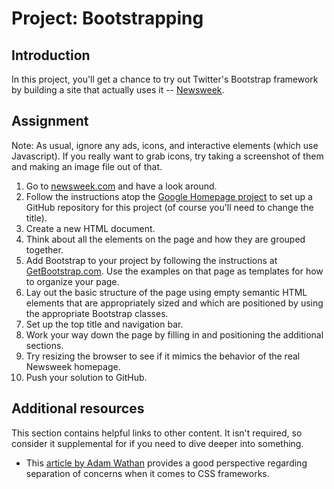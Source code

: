 # Project: Bootstrapping

## Introduction

In this project, you'll get a chance to try out Twitter's Bootstrap framework by building a site that actually uses it -- [Newsweek](http://www.newsweek.com/).

## Assignment

Note: As usual, ignore any ads, icons, and interactive elements \(which use Javascript\). If you really want to grab icons, try taking a screenshot of them and making an image file out of that.

1. Go to [newsweek.com](http://www.newsweek.com) and have a look around.
2. Follow the instructions atop the [Google Homepage project](/courses/foundations/lessons/html-css) to set up a GitHub repository for this project \(of course you'll need to change the title\).
3. Create a new HTML document.
4. Think about all the elements on the page and how they are grouped together.
5. Add Bootstrap to your project by following the instructions at [GetBootstrap.com](http://getbootstrap.com/getting-started/).  Use the examples on that page as templates for how to organize your page.
6. Lay out the basic structure of the page using empty semantic HTML elements that are appropriately sized and which are positioned by using the appropriate Bootstrap classes.
7. Set up the top title and navigation bar.
8. Work your way down the page by filling in and positioning the additional sections.
9. Try resizing the browser to see if it mimics the behavior of the real Newsweek homepage.
10. Push your solution to GitHub.

## Additional resources

This section contains helpful links to other content. It isn't required, so consider it supplemental for if you need to dive deeper into something.

* This [article by Adam Wathan](https://adamwathan.me/css-utility-classes-and-separation-of-concerns/) provides a good perspective regarding separation of concerns when it comes to CSS frameworks.

